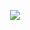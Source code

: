 <p align="center">
  <img src="https://github.com/ignaciocastro/ignaciocastro/assets/7141944/1d482206-c591-434d-89be-c7753d0d2eac">
</p>

